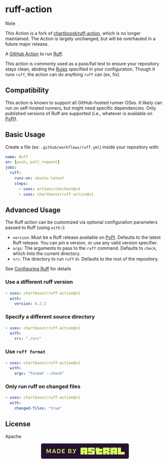 # ruff-action

> [!NOTE]
>
> This Action is a fork of
> [chartboost/ruff-action](https://github.com/ChartBoost/ruff-action), which is
> no longer maintained. The Action is largely unchanged, but will be overhauled
> in a future major release.

A [GitHub Action](https://github.com/features/actions) to run
[Ruff](https://github.com/astral-sh/ruff).

This action is commonly used as a pass/fail test to ensure your repository stays
clean, abiding the [Rules](https://docs.astral.sh/ruff/rules/) specified in your
configuration. Though it runs `ruff`, the action can do anything `ruff` can (ex,
fix).

## Compatibility

This action is known to support all GitHub-hosted runner OSes. It likely can run
on self-hosted runners, but might need specific dependencies. Only published
versions of Ruff are supported (i.e., whatever is available on
[PyPI](https://pypi.org/project/ruff/)).

## Basic Usage

Create a file (ex: `.github/workflows/ruff.yml`) inside your repository with:

```yaml
name: Ruff
on: [push, pull_request]
jobs:
  ruff:
    runs-on: ubuntu-latest
    steps:
      - uses: actions/checkout@v4
      - uses: chartboost/ruff-action@v1
```

## Advanced Usage

The Ruff action can be customized via optional configuration parameters passed
to Ruff (using `with:`):

- `version`: Must be a Ruff release available on
  [PyPI](https://pypi.org/project/ruff/). Defaults to the latest Ruff release.
  You can pin a version, or use any valid version specifier.
- `args`: The arguments to pass to the `ruff` command. Defaults to `check`,
  which lints the current directory.
- `src`: The directory to run `ruff` in. Defaults to the root of the repository.

See
[Configuring Ruff](https://github.com/astral-sh/ruff/blob/main/docs/configuration.md)
for details

### Use a different ruff version

```yaml
- uses: chartboost/ruff-action@v1
  with:
    version: 0.2.2
```

### Specify a different source directory

```yaml
- uses: chartboost/ruff-action@v1
  with:
    src: "./src"
```

### Use `ruff format`

```yaml
- uses: chartboost/ruff-action@v1
  with:
    args: "format --check"
```

### Only run ruff on changed files

```yaml
- uses: chartboost/ruff-action@v1
  with:
    changed-files: "true"
```

## License

Apache

<div align="center">
  <a target="_blank" href="https://astral.sh" style="background:none">
    <img src="https://raw.githubusercontent.com/astral-sh/uv/main/assets/svg/Astral.svg" alt="Made by Astral">
  </a>
</div>
